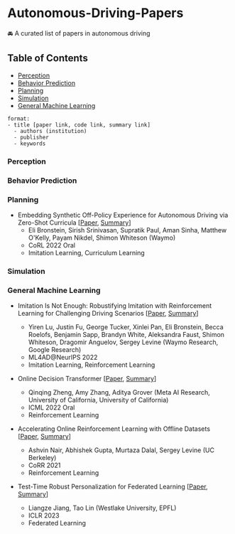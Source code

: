# Autonomous-Driving-Papers
🚘 A curated list of papers in autonomous driving

## Table of Contents
* [Perception](#perception)
* [Behavior Prediction](#behavior-prediction)
* [Planning](#planning)
* [Simulation](#simulation)
* [General Machine Learning](#general-machine-learning)

```
format:
- title [paper link, code link, summary link]
  - authors (institution)
  - publisher
  - keywords
```

### Perception

### Behavior Prediction

### Planning

- Embedding Synthetic Off-Policy Experience for Autonomous Driving via Zero-Shot Curricula [[Paper](https://openreview.net/forum?id=cF1dxVGxic-), [Summary](https://github.com/ejjun92/Autonomous-Driving-Papers/issues/2#issue-1766793203)]
  - Eli Bronstein, Sirish Srinivasan, Supratik Paul, Aman Sinha, Matthew O'Kelly, Payam Nikdel, Shimon Whiteson (Waymo)
  - CoRL 2022 Oral
  - Imitation Learning, Curriculum Learning

    
### Simulation

### General Machine Learning

- Imitation Is Not Enough: Robustifying Imitation with Reinforcement Learning for Challenging Driving Scenarios [[Paper](https://arxiv.org/abs/2212.11419), [Summary](https://github.com/ejjun92/Autonomous-Driving-Papers/issues/1#issue-1762768235)]
  - Yiren Lu, Justin Fu, George Tucker, Xinlei Pan, Eli Bronstein, Becca Roelofs, Benjamin Sapp, Brandyn White, Aleksandra Faust, Shimon Whiteson, Dragomir Anguelov, Sergey Levine (Waymo Research, Google Research)
  - ML4AD@NeurIPS 2022
  - Imitation Learning, Reinforcement Learning
 
- Online Decision Transformer [[Paper](https://proceedings.mlr.press/v162/zheng22c/zheng22c.pdf), [Summary](https://github.com/ejjun92/Autonomous-Driving-Papers/issues/3#issue-1769076735)]
  - Qinqing Zheng, Amy Zhang, Aditya Grover (Meta AI Research, University of California, University of California)
  - ICML 2022 Oral
  - Reinforcement Learning
 
- Accelerating Online Reinforcement Learning with Offline Datasets [[Paper](https://arxiv.org/pdf/2006.09359), [Summary]()]
  - Ashvin Nair, Abhishek Gupta, Murtaza Dalal, Sergey Levine (UC Berkeley)
  - CoRR 2021
  - Reinforcement Learning

- Test-Time Robust Personalization for Federated Learning [[Paper](https://openreview.net/pdf?id=3aBuJEza5sq), [Summary]()]
  - Liangze Jiang, Tao Lin (Westlake University, EPFL)
  - ICLR 2023
  - Federated Learning
